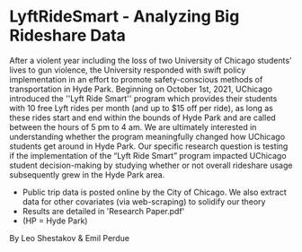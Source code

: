 # LyftRideSmart - Analyzing Big Rideshare Data

After a violent year including the loss of two University of Chicago students’ lives to gun violence, the University responded with swift policy implementation in an effort to promote safety-conscious methods of transportation in Hyde Park. Beginning on October 1st, 2021, UChicago introduced the ''Lyft Ride Smart'' program which provides their students with 10 free Lyft rides per month (and up to $15 off per ride), as long as these rides start and end within the bounds of Hyde Park and are called between the hours of 5 pm to 4 am. We are ultimately interested in understanding whether the program meaningfully changed how UChicago students get around in Hyde Park. Our specific research question is testing if the implementation of the “Lyft Ride Smart” program impacted UChicago student decision-making by studying whether or not overall rideshare usage subsequently grew in the Hyde Park area.

- Public trip data is posted online by the City of Chicago. We also extract data for other covariates (via web-scraping) to solidify our theory
- Results are detailed in 'Research Paper.pdf'
- (HP = Hyde Park)

By Leo Shestakov & Emil Perdue
